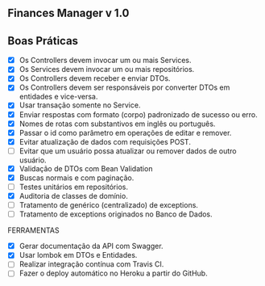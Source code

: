 ## Finances Manager v 1.0

## Boas Práticas

- [x] Os Controllers devem invocar um ou mais Services.
- [x] Os Services devem invocar um ou mais repositórios.
- [x] Os Controllers devem receber e enviar DTOs.<br/>
- [x] Os Controllers devem ser responsáveis por converter DTOs em entidades e vice-versa.<br/>
- [x] Usar transação somente no Service.<br/>
- [x] Enviar respostas com formato (corpo) padronizado de sucesso ou erro.<br/>
- [x] Nomes de rotas com substantivos em inglês ou português.<br/>
- [x] Passar o id como parâmetro em operações de editar e remover.<br/>
- [x] Evitar atualização de dados com requisições POST.<br/>
- [ ] Evitar que um usuário possa atualizar ou remover dados de outro usuário.<br/>
- [x] Validação de DTOs com Bean Validation<br/>
- [x] Buscas normais e com paginação.<br/>
- [ ] Testes unitários em repositórios.<br/>
- [x] Auditoria de classes de domínio.<br/>
- [ ] Tratamento de genérico (centralizado) de exceptions.<br/>
- [ ] Tratamento de exceptions originados no Banco de Dados.<br/>

FERRAMENTAS
- [x] Gerar documentação da API com Swagger.<br/>
- [x] Usar lombok em DTOs e Entidades.<br/>
- [ ] Realizar integração contínua com Travis CI.<br/>
- [ ] Fazer o deploy automático no Heroku a partir do GitHub.<br/>
